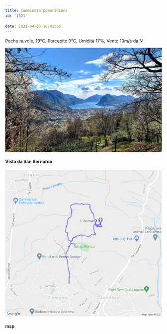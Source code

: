 ```yaml
---
title: Camminata pomeridiana
id: '1521'

date: 2021-04-03 16:41:06
---
```


Poche nuvole, 19°C, Percepito 9°C, Umidità 17%, Vento 10m/s da N

![image](/images/2021/08/IMG_3715.jpg)

#### Vista da San Bernardo

![image](/images/2021/08/20210403-activity-map.png)

#### map
